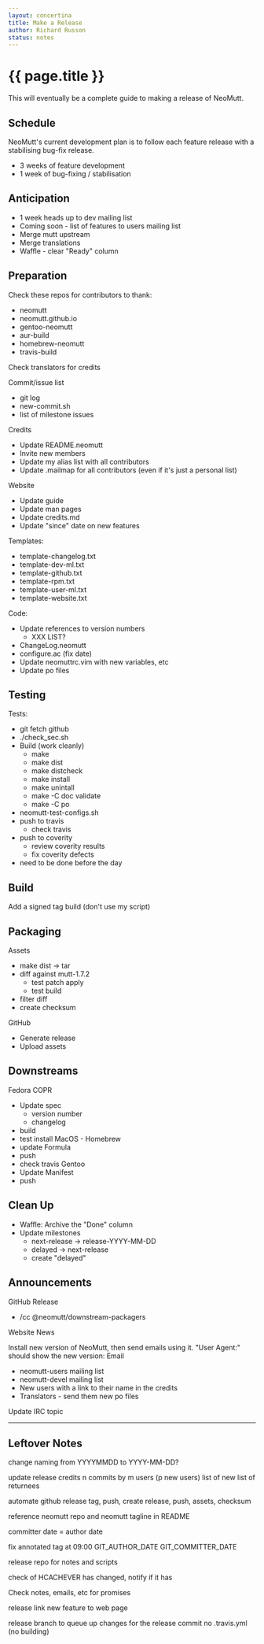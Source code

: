 ```yaml
---
layout: concertina
title: Make a Release
author: Richard Russon
status: notes
---
```


# {{ page.title }}

This will eventually be a complete guide to making a release of NeoMutt.

## Schedule

NeoMutt's current development plan is to follow each feature release with a
stabilising bug-fix release.

* 3 weeks of feature development
* 1 week of bug-fixing / stabilisation

## Anticipation

- 1 week heads up to dev mailing list
- Coming soon - list of features to users mailing list
- Merge mutt upstream
- Merge translations
- Waffle - clear "Ready" column

## Preparation

Check these repos for contributors to thank:
- neomutt
- neomutt.github.io
- gentoo-neomutt
- aur-build
- homebrew-neomutt
- travis-build

Check translators for credits

Commit/issue list
- git log
- new-commit.sh
- list of milestone issues

Credits
- Update README.neomutt
- Invite new members
- Update my alias list with all contributors
- Update .mailmap for all contributors
  (even if it's just a personal list)

Website
- Update guide
- Update man pages
- Update credits.md
- Update "since" date on new features

Templates:
- template-changelog.txt
- template-dev-ml.txt
- template-github.txt
- template-rpm.txt
- template-user-ml.txt
- template-website.txt

Code:
- Update references to version numbers
  - XXX LIST?
- ChangeLog.neomutt
- configure.ac (fix date)
- Update neomuttrc.vim with new variables, etc
- Update po files

## Testing

Tests:
- git fetch github
- ./check_sec.sh
- Build (work cleanly)
  - make
  - make dist
  - make distcheck
  - make install
  - make unintall
  - make -C doc validate
  - make -C po
- neomutt-test-configs.sh
- push to travis
  - check travis
- push to coverity
  - review coverity results
  - fix coverity defects
- need to be done before the day

## Build

Add a signed tag
build (don't use my script)

## Packaging

Assets
- make dist -> tar
- diff against mutt-1.7.2
  - test patch apply
  - test build
- filter diff
- create checksum

GitHub
- Generate release
- Upload assets

## Downstreams

Fedora COPR
- Update spec
  - version number
  - changelog
- build
- test install
MacOS - Homebrew
- update Formula
- push
- check travis
Gentoo
- Update Manifest
- push

## Clean Up

- Waffle: Archive the "Done" column
- Update milestones
  - next-release -> release-YYYY-MM-DD
  - delayed      -> next-release
  - create "delayed"

## Announcements

GitHub Release
- /cc @neomutt/downstream-packagers

Website News

Install new version of NeoMutt, then send emails using it.
"User Agent:" should show the new version:
Email
- neomutt-users mailing list
- neomutt-devel mailing list
- New users with a link to their name in the credits
- Translators - send them new po files

Update IRC topic

--------------------------------------------------------------------------------

## Leftover Notes

change naming from YYYYMMDD to YYYY-MM-DD?

update release credits
    n commits by m users (p new users)
    list of new
    list of returnees

automate github release
    tag, push, create release, push, assets, checksum

reference neomutt repo and neomutt tagline in README

committer date = author date

fix annotated tag at 09:00
    GIT_AUTHOR_DATE
    GIT_COMMITTER_DATE

release repo for notes and scripts

check of HCACHEVER has changed, notify if it has

Check notes, emails, etc for promises

release link new feature to web page

release branch to queue up changes for the release commit
  no .travis.yml (no building)

